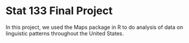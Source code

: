 Stat 133 Final Project
======================

In this project, we used the Maps package in R to do analysis of data on linguistic patterns throughout the United States.  
